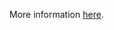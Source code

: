 More information [here](https://docs.prismacloud.io/en/enterprise-edition/policy-reference/oci-policies/storage/oci-block-storage-block-volumes-are-not-encrypted-with-a-customer-managed-key-cmk).
